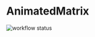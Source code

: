 # AnimatedMatrix

![workflow status](https://github.com/hsiboy/AnimatedMatrix/actions/workflows/<YML_FILE>/badge.svg)

